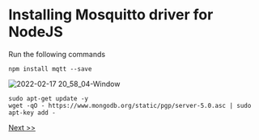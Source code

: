 # Installing Mosquitto driver for NodeJS

Run the following commands

```
npm install mqtt --save
```

![2022-02-17 20_58_04-Window](https://user-images.githubusercontent.com/55657279/154496771-ac9d05e2-33cd-4e72-98ee-849096ccc517.png)

```
sudo apt-get update -y
wget -qO - https://www.mongodb.org/static/pgp/server-5.0.asc | sudo apt-key add -
```

[Next >>](1.md)
